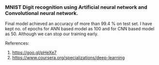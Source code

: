 ### MNIST Digit recognition using Artificial neural network and Convolutional neural network.
Final model achieved an accuracy of more than 99.4 % on test set.
I have kept no. of epochs for ANN based model as 100 and  for CNN based model as 50. Although we can stop our training early.

References:
1. https://goo.gl/pHeXe7
2. https://www.coursera.org/specializations/deep-learning
